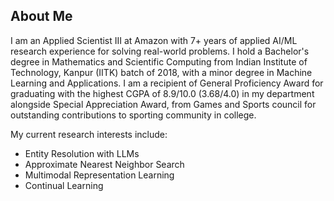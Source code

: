 ## About Me

I am an Applied Scientist III at Amazon with 7+ years of applied AI/ML research experience for solving real-world problems. I hold a Bachelor's degree in Mathematics and Scientific Computing from Indian Institute of Technology, Kanpur (IITK) batch of 2018, with a minor degree in Machine Learning and Applications. I am a recipient of General Proficiency Award for graduating with the highest CGPA of 8.9/10.0 (3.68/4.0) in my department alongside Special Appreciation Award, from Games and Sports council for outstanding contributions to sporting community in college.

My current research interests include:
- Entity Resolution with LLMs
- Approximate Nearest Neighbor Search
- Multimodal Representation Learning
- Continual Learning
